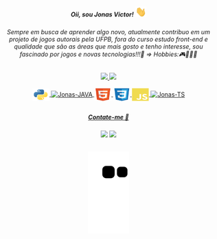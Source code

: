 ##
<div align="center">

<i><strong>Oii, sou Jonas Victor!</strong></i> <img src="https://raw.githubusercontent.com/ABSphreak/ABSphreak/master/gifs/Hi.gif" width="25px">
###
<i>Sempre em busca de aprender algo novo, atualmente contribuo em um projeto de jogos autorais pela UFPB, fora do curso estudo front-end e qualidade que são as áreas que mais gosto e tenho interesse, sou fascinado por jogos e novas tecnologias!!!👾</i>
<i>=> Hobbies:🎮🎸🚵🏼</i>
</div>

##

<div align="center">
  <a href="https://github.com/jonasvictor">
  <img height="180em" src="https://github-readme-stats.vercel.app/api?username=jonasvictor&show_icons=true&theme=midnight-purple&include_all_commits=true&count_private=true"/>
  <img height="180em" src="https://github-readme-stats.vercel.app/api/top-langs/?username=jonasvictor&layout=compact&langs_count=7&theme=midnight-purple"/>
</div>
  
<div align="center" style="display: inline_block"><br>
  <img align="center" alt="Jonas-Python" height="30" width="40" src="https://raw.githubusercontent.com/devicons/devicon/master/icons/python/python-original.svg">
  <img align="center" alt="Jonas-JAVA" height="30" width="40" src="https://cdn.jsdelivr.net/gh/devicons/devicon/icons/java/java-original.svg">
  <img align="center" alt="Jonas-HTML" height="30" width="40" src="https://raw.githubusercontent.com/devicons/devicon/master/icons/html5/html5-original.svg">
  <img align="center" alt="Jonas-CSS" height="30" width="40" src="https://raw.githubusercontent.com/devicons/devicon/master/icons/css3/css3-original.svg">
  <img align="center" alt="Jonas-JS" height="30" width="40" src="https://raw.githubusercontent.com/devicons/devicon/master/icons/javascript/javascript-plain.svg">
  <img align="center" alt="Jonas-TS" height="30" width="40" src="https://cdn.jsdelivr.net/gh/devicons/devicon/icons/typescript/typescript-original.svg">
</div>
  
##

<div align="center">
  <i><strong>Contate-me 📩</i><strong>
</strong></i>
</div>
  
###

<div align="center">
  <a href = "mailto:jonas.victor@dcx.ufpb.br"><img src="https://img.shields.io/badge/-Gmail-%23333?style=for-the-badge&logo=gmail&logoColor=white" target="_blank"></a>
  <a href="https://www.linkedin.com/in/jonas-victor-858863211/" target="_blank"><img src="https://img.shields.io/badge/-LinkedIn-%230077B5?style=for-the-badge&logo=linkedin&logoColor=white" target="_blank"></a>
  
##
  
  ![Snake animation](https://github.com/jonasvictor/jonasvictor/blob/output/github-contribution-grid-snake.svg)
  
</div>
